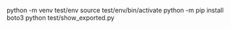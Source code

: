python -m venv test/env
source test/env/bin/activate
python -m pip install boto3
python test/show_exported.py